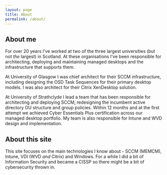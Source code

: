 ```yaml
---
layout: page
title: About
permalink: /about/
---
```


## About me

For over 20 years I've worked at two of the three largest universities (but not _the_ largest) in Scotland. At these organisations I've been responsible for architecting, deploying and maintaining managed desktops and the infrastructure that supports them. 

At University of Glasgow I was chief architect for their SCCM infrastructure, including designing the OSD Task Sequences for their primary desktop models. I was also architect for their Citrix XenDesktop solution.

At University of Strathclyde I lead a team that has been responsible for architecting and deploying SCCM, redesigning the incumbent active directory OU structure and group policies. Within 12 months and at the first attempt we achieved Cyber Essentials Plus certification across our managed desktop portfolio. My team is also responsible for Intune and WVD design and implementation. 

<div data-iframe-width="150" data-iframe-height="270" data-share-badge-id="30241e52-262f-49bd-b1c2-c7f6f5d81ab1" data-share-badge-host="https://www.youracclaim.com"></div><script type="text/javascript" async src="//cdn.youracclaim.com/assets/utilities/embed.js"></script>

<div data-iframe-width="150" data-iframe-height="270" data-share-badge-id="f20fcc53-ddc7-4672-b2ff-4c0e20b91585" data-share-badge-host="https://www.youracclaim.com"></div><script type="text/javascript" async src="//cdn.youracclaim.com/assets/utilities/embed.js"></script>

## About this site

This site focuses on the main technologies I know about -  SCCM (MEMCM), Intune, VDI (WVD _and_ Citrix) and Windows. For a while I did a bit of Information Security and became a CISSP so there might be a bit of cybersecurity thrown in.

